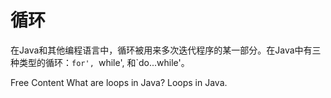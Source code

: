 # 循环

在Java和其他编程语言中，循环被用来多次迭代程序的某一部分。在Java中有三种类型的循环：`for', `while', 和`do...while'。


<ResourceGroupTitle>Free Content</ResourceGroupTitle>
<BadgeLink colorScheme='yellow' badgeText='Read' href='https://www.javatpoint.com/java-for-loop'>What are loops in Java?</BadgeLink>
<BadgeLink colorScheme='yellow' badgeText='Read' href='https://www.programiz.com/java-programming/for-loop'> Loops in Java.</BadgeLink>
